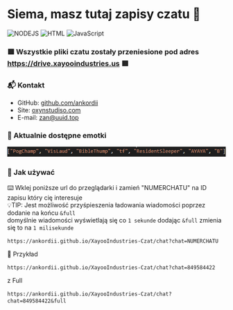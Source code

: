 # Siema, masz tutaj zapisy czatu 👋

![NODEJS](https://img.shields.io/badge/NodeJS-Chillin-green)
![HTML](https://img.shields.io/badge/HTML-Chillin-orange)
![JavaScript](https://img.shields.io/badge/JavaScript-Chillin-yellow)

### 🟥 Wszystkie pliki czatu zostały przeniesione pod adres https://drive.xayooindustries.us 🟥

### 📬 Kontakt

- GitHub: [github.com/ankordii][github]
- Site: [oxynstudiso.com][site]
- E-mail: zan@uuid.top

### 💎 Aktualnie dostępne emotki
![emotki](https://raw.githubusercontent.com/anKordii/XayooIndustries-Czat/main/assets/emotki.png)

[github]: https://github.com/ankordii
[site]: https://oxynstudios.com

### 📍 Jak używać

⌨️ Wklej poniższe url do przeglądarki i zamień "NUMERCHATU" na ID zapisu który cię interesuje  
💡TIP: Jest możliwość przyśpieszenia ładowania wiadomości poprzez dodanie na końcu `&full`  
domyślnie wiadomości wyświetlają się co `1 sekunde` dodając `&full` zmienia się to na `1 milisekunde`
```
https://ankordii.github.io/XayooIndustries-Czat/chat?chat=NUMERCHATU
```

📌 Przykład
```
https://ankordii.github.io/XayooIndustries-Czat/chat?chat=849584422
```
z Full
```
https://ankordii.github.io/XayooIndustries-Czat/chat?chat=849584422&full
```
